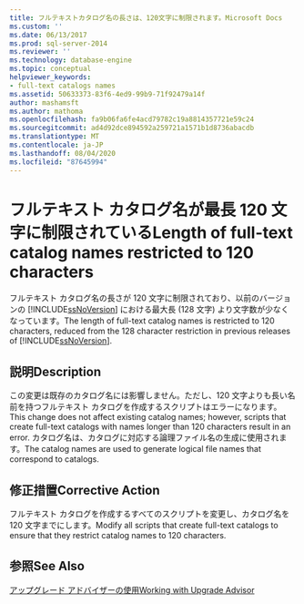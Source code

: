 ```yaml
---
title: フルテキストカタログ名の長さは、120文字に制限されます。Microsoft Docs
ms.custom: ''
ms.date: 06/13/2017
ms.prod: sql-server-2014
ms.reviewer: ''
ms.technology: database-engine
ms.topic: conceptual
helpviewer_keywords:
- full-text catalogs names
ms.assetid: 50633373-83f6-4ed9-99b9-71f92479a14f
author: mashamsft
ms.author: mathoma
ms.openlocfilehash: fa9b06fa6fe4acd79782c19a8814357721e59c24
ms.sourcegitcommit: ad4d92dce894592a259721a1571b1d8736abacdb
ms.translationtype: MT
ms.contentlocale: ja-JP
ms.lasthandoff: 08/04/2020
ms.locfileid: "87645994"
---
```

# <a name="length-of-full-text-catalog-names-restricted-to-120-characters"></a><span data-ttu-id="bf694-102">フルテキスト カタログ名が最長 120 文字に制限されている</span><span class="sxs-lookup"><span data-stu-id="bf694-102">Length of full-text catalog names restricted to 120 characters</span></span>
  <span data-ttu-id="bf694-103">フルテキスト カタログ名の長さが 120 文字に制限されており、以前のバージョンの [!INCLUDE[ssNoVersion](../../includes/ssnoversion-md.md)] における最大長 (128 文字) より文字数が少なくなっています。</span><span class="sxs-lookup"><span data-stu-id="bf694-103">The length of full-text catalog names is restricted to 120 characters, reduced from the 128 character restriction in previous releases of [!INCLUDE[ssNoVersion](../../includes/ssnoversion-md.md)].</span></span>  
  
## <a name="description"></a><span data-ttu-id="bf694-104">説明</span><span class="sxs-lookup"><span data-stu-id="bf694-104">Description</span></span>  
 <span data-ttu-id="bf694-105">この変更は既存のカタログ名には影響しません。ただし、120 文字よりも長い名前を持つフルテキスト カタログを作成するスクリプトはエラーになります。</span><span class="sxs-lookup"><span data-stu-id="bf694-105">This change does not affect existing catalog names; however, scripts that create full-text catalogs with names longer than 120 characters result in an error.</span></span> <span data-ttu-id="bf694-106">カタログ名は、カタログに対応する論理ファイル名の生成に使用されます。</span><span class="sxs-lookup"><span data-stu-id="bf694-106">The catalog names are used to generate logical file names that correspond to catalogs.</span></span>  
  
## <a name="corrective-action"></a><span data-ttu-id="bf694-107">修正措置</span><span class="sxs-lookup"><span data-stu-id="bf694-107">Corrective Action</span></span>  
 <span data-ttu-id="bf694-108">フルテキスト カタログを作成するすべてのスクリプトを変更し、カタログ名を 120 文字までにします。</span><span class="sxs-lookup"><span data-stu-id="bf694-108">Modify all scripts that create full-text catalogs to ensure that they restrict catalog names to 120 characters.</span></span>  
  
## <a name="see-also"></a><span data-ttu-id="bf694-109">参照</span><span class="sxs-lookup"><span data-stu-id="bf694-109">See Also</span></span>  
 [<span data-ttu-id="bf694-110">アップグレード アドバイザーの使用</span><span class="sxs-lookup"><span data-stu-id="bf694-110">Working with Upgrade Advisor</span></span>](../../../2014/sql-server/install/working-with-upgrade-advisor.md)  
  
  
